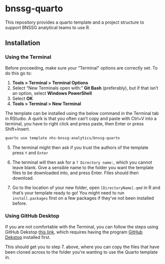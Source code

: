 
<!-- README.md is generated from README.Rmd. Please edit that file -->

# bnssg-quarto

This repository provides a quarto template and a project structure to
support BNSSG analytical teams to use R.

## Installation

### Using the Terminal

Before proceeding, make sure your “Terminal” options are correctly set.
To do this go to:

1.  **Tools \> Terminal \> Terminal Options**
2.  Select “New Terminals open with:” **Git Bash** (preferably), but if
    that isn’t an option, select **Windows PowerShell**
3.  Select **OK**
4.  **Tools \> Terminal \> New Terminal**

The template can be installed using the below command in the Terminal
tab in RStudio. A quirk is that you often can’t copy and paste with
Ctrl+V into a terminal, you have to right click and press paste, then
Enter or press Shift+Insert.

``` bash
quarto use template nhs-bnssg-analytics/bnssg-quarto
```

5.  The terminal might then ask if you trust the authors of the template
    press `Y` and `Enter`

6.  The terminal will then ask for a `? Directory name:`, which you
    cannot leave blank. Give a sensible name to the folder you want the
    template files to be downloaded into, and press Enter. Files should
    then download.

7.  Go to the location of your new folder, open `[DirectoryName].qmd` in
    R and that’s your template ready to go! You might need to run
    `install.packages` first on a few packages if they’ve not been
    installed before.

### Using GitHub Desktop

If you are not comfortable with the Terminal, you can follow the steps
using GitHub Dekstop [this
link](https://docs.github.com/en/desktop/adding-and-cloning-repositories/cloning-a-repository-from-github-to-github-desktop),
which requires having the program [GitHub
Dekstop](https://desktop.github.com/) installed first.

This should get you to step 7. above, where you can copy the files that
have been cloned across to the folder you’re wanting to use the Quarto
template in.
